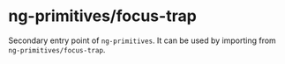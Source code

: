 # ng-primitives/focus-trap

Secondary entry point of `ng-primitives`. It can be used by importing from `ng-primitives/focus-trap`.
